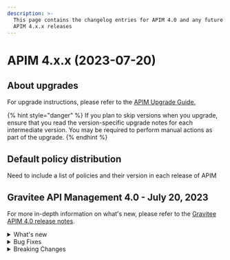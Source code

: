 ```yaml
---
description: >-
  This page contains the changelog entries for APIM 4.0 and any future minor
  APIM 4.x.x releases
---
```


# APIM 4.x.x (2023-07-20)

## About upgrades

For upgrade instructions, please refer to the [APIM Upgrade Guide.](../../../getting-started/install-guides/installation-guide-migration/)

{% hint style="danger" %}
If you plan to skip versions when you upgrade, ensure that you read the version-specific upgrade notes for each intermediate version. You may be required to perform manual actions as part of the upgrade.
{% endhint %}

## Default policy distribution

Need to include a list of policies and their version in each release of APIM



## Gravitee API Management 4.0 - July 20, 2023

For more in-depth information on what's new, please refer to the [Gravitee APIM 4.0 release notes](../../release-notes/gravitee-4.x/apim-4.0.md).

<details>

<summary>What's new</summary>

#### API Management Console

* API List support for v4 APIs
* New API General page for for v4 APIs
* New support for configuring v4 APIs:
  * Dynamic Entrypoint configuration
  * Dynamic Endpoint configuration
  * Plan configuration
  * Subscription configuration

#### API Creation Wizard

* New API creation wizard that supports the Gravitee v4 API definition.
* v4 API Creation wizard support for the following Endpoints:
  * Kafka
  * MQTT
  * RabbitMQ (if using AMQP 0-9-1 protocol)
  * Mock
* v4 API Creation wizard support for the following Entrypoints:
  * WebSocket
  * Webhooks
  * Server-sent Events (SSE)
  * HTTP GET
  * HTTP POST
* Support for Gravitee protocol mediation in the new v4 API Creation Wizard
* New RabbitMQ endpoint

#### Policy Design and Enforcement

* New Policy Design Studio that supports v4 APIs
* v4 Policy Design Studio support for message-level policies
* v4 Policy Design Studio support for policy enforcement on publish and subscribe phases for pub/sub communication
* Made existing Gravitee policies enforceable for v4 APIs:
  * API key policy
  * JWT policy
  * Keyless policy
  * OAuth2 policy
  * JSON to JSON policy
  * JSON to XML policy
  * XML to JSON
  * Assign attributes policy
  * Latency policy
  * Circuit breaker policy
  * Retry policy
  * Cache policy
  * Transform headers policy
* New Cloud Events policy
* New serialization and deserialization policies
  * JSON to Avro policy
  * Avro to JSON policy

#### Developer Portal

* Configure Webhook subscription details in the Developer Portal (by the consumer/subscriber)

#### Integrations

* Datadog reporter

#### Management API

* v2 Management API that supports actions for v4 APIs

#### Kubernetes Operator

* Use the Kubernetes Operator as a Kubernetes ingress controller
* Maintain a unique custom resource defintion (CRD) for your API across all Gravitee environments
* Manage application-level CRDs through the Gravitee Kubernetes Operator
* Define the ManagementContext for your CRD and control whether the API should be local or global

</details>

<details>

<summary>Bug Fixes</summary>

* Insert bug fixes

</details>

<details>

<summary>Breaking Changes</summary>

* Insert breaking changes

</details>
